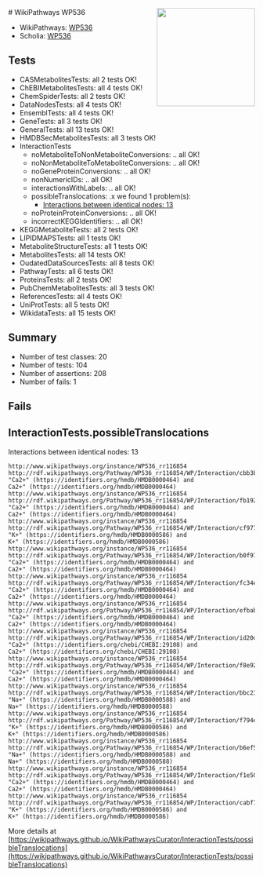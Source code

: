 <img style="float: right; width: 200px" src="https://upload.wikimedia.org/wikipedia/commons/thumb/8/83/Wplogo_with_text_500.png/640px-Wplogo_with_text_500.png" />
# WikiPathways WP536

* WikiPathways: [WP536](https://new.wikipathways.org/pathways/WP536)
* Scholia: [WP536](https://scholia.toolforge.org/wikipathways/WP536)
## Tests
* CASMetabolitesTests: all 2 tests OK!
* ChEBIMetabolitesTests: all 4 tests OK!
* ChemSpiderTests: all 2 tests OK!
* DataNodesTests: all 4 tests OK!
* EnsemblTests: all 4 tests OK!
* GeneTests: all 3 tests OK!
* GeneralTests: all 13 tests OK!
* HMDBSecMetabolitesTests: all 3 tests OK!
* InteractionTests
    * noMetaboliteToNonMetaboliteConversions: .. all OK!
    * noNonMetaboliteToMetaboliteConversions: .. all OK!
    * noGeneProteinConversions: .. all OK!
    * nonNumericIDs: .. all OK!
    * interactionsWithLabels: .. all OK!
    * possibleTranslocations: .x we found 1 problem(s):
        * [Interactions between identical nodes: 13](#661ebeed)
    * noProteinProteinConversions: .. all OK!
    * incorrectKEGGIdentifiers: .. all OK!
* KEGGMetaboliteTests: all 2 tests OK!
* LIPIDMAPSTests: all 1 tests OK!
* MetaboliteStructureTests: all 1 tests OK!
* MetabolitesTests: all 14 tests OK!
* OudatedDataSourcesTests: all 8 tests OK!
* PathwayTests: all 6 tests OK!
* ProteinsTests: all 2 tests OK!
* PubChemMetabolitesTests: all 3 tests OK!
* ReferencesTests: all 4 tests OK!
* UniProtTests: all 5 tests OK!
* WikidataTests: all 15 tests OK!


## Summary

* Number of test classes: 20
* Number of tests: 104
* Number of assertions: 208
* Number of fails: 1

## Fails

<a name="661ebeed" />

## InteractionTests.possibleTranslocations

Interactions between identical nodes: 13
```
http://www.wikipathways.org/instance/WP536_rr116854 http://rdf.wikipathways.org/Pathway/WP536_rr116854/WP/Interaction/cbb3b "Ca2+" (https://identifiers.org/hmdb/HMDB0000464) and 
Ca2+" (https://identifiers.org/hmdb/HMDB0000464)
http://www.wikipathways.org/instance/WP536_rr116854 http://rdf.wikipathways.org/Pathway/WP536_rr116854/WP/Interaction/fb192 "Ca2+" (https://identifiers.org/hmdb/HMDB0000464) and 
Ca2+" (https://identifiers.org/hmdb/HMDB0000464)
http://www.wikipathways.org/instance/WP536_rr116854 http://rdf.wikipathways.org/Pathway/WP536_rr116854/WP/Interaction/cf977 "K+" (https://identifiers.org/hmdb/HMDB0000586) and 
K+" (https://identifiers.org/hmdb/HMDB0000586)
http://www.wikipathways.org/instance/WP536_rr116854 http://rdf.wikipathways.org/Pathway/WP536_rr116854/WP/Interaction/b0f97 "Ca2+" (https://identifiers.org/hmdb/HMDB0000464) and 
Ca2+" (https://identifiers.org/hmdb/HMDB0000464)
http://www.wikipathways.org/instance/WP536_rr116854 http://rdf.wikipathways.org/Pathway/WP536_rr116854/WP/Interaction/fc34e "Ca2+" (https://identifiers.org/hmdb/HMDB0000464) and 
Ca2+" (https://identifiers.org/hmdb/HMDB0000464)
http://www.wikipathways.org/instance/WP536_rr116854 http://rdf.wikipathways.org/Pathway/WP536_rr116854/WP/Interaction/efbab "Ca2+" (https://identifiers.org/hmdb/HMDB0000464) and 
Ca2+" (https://identifiers.org/hmdb/HMDB0000464)
http://www.wikipathways.org/instance/WP536_rr116854 http://rdf.wikipathways.org/Pathway/WP536_rr116854/WP/Interaction/id20d33b2c "Ca2+" (https://identifiers.org/chebi/CHEBI:29108) and 
Ca2+" (https://identifiers.org/chebi/CHEBI:29108)
http://www.wikipathways.org/instance/WP536_rr116854 http://rdf.wikipathways.org/Pathway/WP536_rr116854/WP/Interaction/f8e92 "Ca2+" (https://identifiers.org/hmdb/HMDB0000464) and 
Ca2+" (https://identifiers.org/hmdb/HMDB0000464)
http://www.wikipathways.org/instance/WP536_rr116854 http://rdf.wikipathways.org/Pathway/WP536_rr116854/WP/Interaction/bbc23 "Na+" (https://identifiers.org/hmdb/HMDB0000588) and 
Na+" (https://identifiers.org/hmdb/HMDB0000588)
http://www.wikipathways.org/instance/WP536_rr116854 http://rdf.wikipathways.org/Pathway/WP536_rr116854/WP/Interaction/f794e "K+" (https://identifiers.org/hmdb/HMDB0000586) and 
K+" (https://identifiers.org/hmdb/HMDB0000586)
http://www.wikipathways.org/instance/WP536_rr116854 http://rdf.wikipathways.org/Pathway/WP536_rr116854/WP/Interaction/b6ef5 "Na+" (https://identifiers.org/hmdb/HMDB0000588) and 
Na+" (https://identifiers.org/hmdb/HMDB0000588)
http://www.wikipathways.org/instance/WP536_rr116854 http://rdf.wikipathways.org/Pathway/WP536_rr116854/WP/Interaction/f1e50 "Ca2+" (https://identifiers.org/hmdb/HMDB0000464) and 
Ca2+" (https://identifiers.org/hmdb/HMDB0000464)
http://www.wikipathways.org/instance/WP536_rr116854 http://rdf.wikipathways.org/Pathway/WP536_rr116854/WP/Interaction/cabf7 "K+" (https://identifiers.org/hmdb/HMDB0000586) and 
K+" (https://identifiers.org/hmdb/HMDB0000586)
```

More details at [https://wikipathways.github.io/WikiPathwaysCurator/InteractionTests/possibleTranslocations](https://wikipathways.github.io/WikiPathwaysCurator/InteractionTests/possibleTranslocations)

